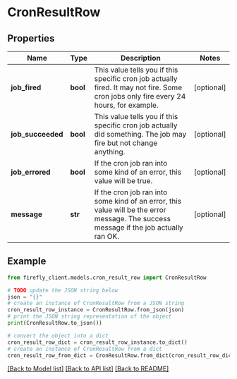 # CronResultRow


## Properties

Name | Type | Description | Notes
------------ | ------------- | ------------- | -------------
**job_fired** | **bool** | This value tells you if this specific cron job actually fired. It may not fire. Some cron jobs only fire every 24 hours, for example.  | [optional] 
**job_succeeded** | **bool** | This value tells you if this specific cron job actually did something. The job may fire but not change anything.  | [optional] 
**job_errored** | **bool** | If the cron job ran into some kind of an error, this value will be true. | [optional] 
**message** | **str** | If the cron job ran into some kind of an error, this value will be the error message. The success message if the job actually ran OK.  | [optional] 

## Example

```python
from firefly_client.models.cron_result_row import CronResultRow

# TODO update the JSON string below
json = "{}"
# create an instance of CronResultRow from a JSON string
cron_result_row_instance = CronResultRow.from_json(json)
# print the JSON string representation of the object
print(CronResultRow.to_json())

# convert the object into a dict
cron_result_row_dict = cron_result_row_instance.to_dict()
# create an instance of CronResultRow from a dict
cron_result_row_from_dict = CronResultRow.from_dict(cron_result_row_dict)
```
[[Back to Model list]](../README.md#documentation-for-models) [[Back to API list]](../README.md#documentation-for-api-endpoints) [[Back to README]](../README.md)


